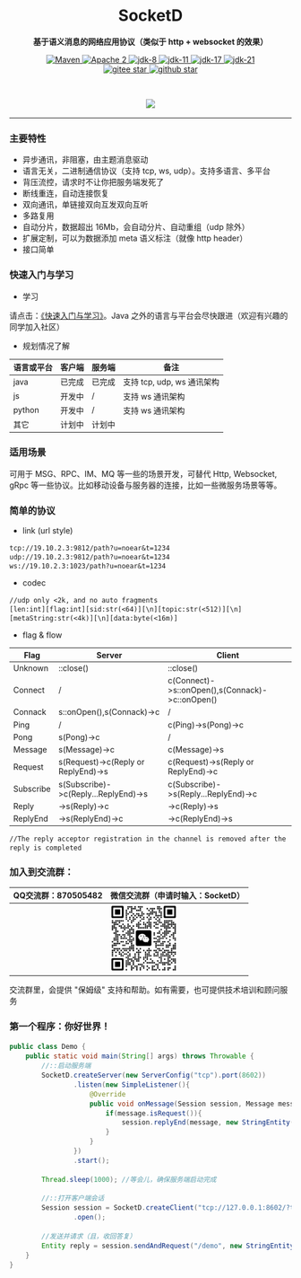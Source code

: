 <h1 align="center" style="text-align:center;">
  SocketD
</h1>
<p align="center">
	<strong>基于语义消息的网络应用协议（类似于 http + websocket 的效果）</strong>
</p>

<p align="center">
    <a target="_blank" href="https://search.maven.org/artifact/org.noear/socketd">
        <img src="https://img.shields.io/maven-central/v/org.noear/socketd.svg?label=Maven%20Central" alt="Maven" />
    </a>
    <a target="_blank" href="https://www.apache.org/licenses/LICENSE-2.0.txt">
		<img src="https://img.shields.io/:license-Apache2-blue.svg" alt="Apache 2" />
	</a>
   <a target="_blank" href="https://www.oracle.com/java/technologies/javase/javase-jdk8-downloads.html">
		<img src="https://img.shields.io/badge/JDK-8-green.svg" alt="jdk-8" />
	</a>
    <a target="_blank" href="https://www.oracle.com/java/technologies/javase/jdk11-archive-downloads.html">
		<img src="https://img.shields.io/badge/JDK-11-green.svg" alt="jdk-11" />
	</a>
    <a target="_blank" href="https://www.oracle.com/java/technologies/javase/jdk17-archive-downloads.html">
		<img src="https://img.shields.io/badge/JDK-17-green.svg" alt="jdk-17" />
	</a>
    <a target="_blank" href="https://www.oracle.com/java/technologies/javase/jdk21-archive-downloads.html">
		<img src="https://img.shields.io/badge/JDK-21-green.svg" alt="jdk-21" />
	</a>
    <br />
    <a target="_blank" href='https://gitee.com/noear/socketd/stargazers'>
        <img src='https://gitee.com/noear/socketd/badge/star.svg' alt='gitee star'/>
    </a>
    <a target="_blank" href='https://github.com/noear/socketd/stargazers'>
        <img src="https://img.shields.io/github/stars/noear/socketd.svg?logo=github" alt="github star"/>
    </a>
</p>

<br/>
<p align="center">
	<a href="https://jq.qq.com/?_wv=1027&k=kjB5JNiC">
	<img src="https://img.shields.io/badge/QQ交流群-870505482-orange"/></a>
</p>


<hr />

### 主要特性

* 异步通讯，非阻塞，由主题消息驱动
* 语言无关，二进制通信协议（支持 tcp, ws, udp）。支持多语言、多平台
* 背压流控，请求时不让你把服务端发死了
* 断线重连，自动连接恢复
* 双向通讯，单链接双向互发双向互听
* 多路复用
* 自动分片，数据超出 16Mb，会自动分片、自动重组（udp 除外）
* 扩展定制，可以为数据添加 meta 语义标注（就像 http header）
* 接口简单

### 快速入门与学习

* 学习

请点击：[《快速入门与学习》](_docs/)。Java 之外的语言与平台会尽快跟进（欢迎有兴趣的同学加入社区）

* 规划情况了解

| 语言或平台  | 客户端 | 服务端 | 备注                   |
|--------|-----|----|----------------------|
| java   | 已完成 | 已完成  | 支持 tcp, udp, ws 通讯架构 |
| js     | 开发中 | /  | 支持 ws 通讯架构           |
| python | 开发中 | /  | 支持 ws 通讯架构           |
| 其它     | 计划中 | 计划中  |                      |



### 适用场景

可用于 MSG、RPC、IM、MQ 等一些的场景开发，可替代 Http, Websocket, gRpc 等一些协议。比如移动设备与服务器的连接，比如一些微服务场景等等。


### 简单的协议


* link (url style)

```
tcp://19.10.2.3:9812/path?u=noear&t=1234
udp://19.10.2.3:9812/path?u=noear&t=1234
ws://19.10.2.3:1023/path?u=noear&t=1234
```


* codec

```
//udp only <2k, and no auto fragments
[len:int][flag:int][sid:str(<64)][\n][topic:str(<512)][\n][metaString:str(<4k)][\n][data:byte(<16m)]
```

* flag & flow

| Flag      | Server                               | Client                                          | 
|-----------|--------------------------------------|-------------------------------------------------|
| Unknown   | ::close()                            | ::close()                                       | 
| Connect   | /                                    | c(Connect)->s::onOpen(),s(Connack)->c::onOpen() | 
| Connack   | s::onOpen(),s(Connack)->c            | /                                               | 
| Ping      | /                                    | c(Ping)->s(Pong)->c                             | 
| Pong      | s(Pong)->c                           | /                                               | 
| Message   | s(Message)->c                        | c(Message)->s                                   | 
| Request   | s(Request)->c(Reply or ReplyEnd)->s  | c(Request)->s(Reply or ReplyEnd)->c             |  
| Subscribe | s(Subscribe)->c(Reply...ReplyEnd)->s | c(Subscribe)->s(Reply...ReplyEnd)->c            | 
| Reply     | ->s(Reply)->c                        | ->c(Reply)->s                                   | 
| ReplyEnd  | ->s(ReplyEnd)->c                     | ->c(ReplyEnd)->s                                | 

```
//The reply acceptor registration in the channel is removed after the reply is completed
```

### 加入到交流群：

| QQ交流群：870505482                       | 微信交流群（申请时输入：SocketD）                   |
|---------------------------|----------------------------------------|
|        | <img src="group_wx.png" width="120" /> 

交流群里，会提供 "保姆级" 支持和帮助。如有需要，也可提供技术培训和顾问服务

### 第一个程序：你好世界！

```java
public class Demo {
    public static void main(String[] args) throws Throwable {
        //::启动服务端
        SocketD.createServer(new ServerConfig("tcp").port(8602))
                .listen(new SimpleListener(){
                    @Override
                    public void onMessage(Session session, Message message) throws IOException {
                        if(message.isRequest()){
                            session.replyEnd(message, new StringEntity("And you too."));
                        }
                    }
                })
                .start();

        Thread.sleep(1000); //等会儿，确保服务端启动完成
        
        //::打开客户端会话
        Session session = SocketD.createClient("tcp://127.0.0.1:8602/?token=1b0VsGusEkddgr3d")
                .open();
        
        //发送并请求（且，收回答复）
        Entity reply = session.sendAndRequest("/demo", new StringEntity("Hello wrold!"));
    }
}
```


